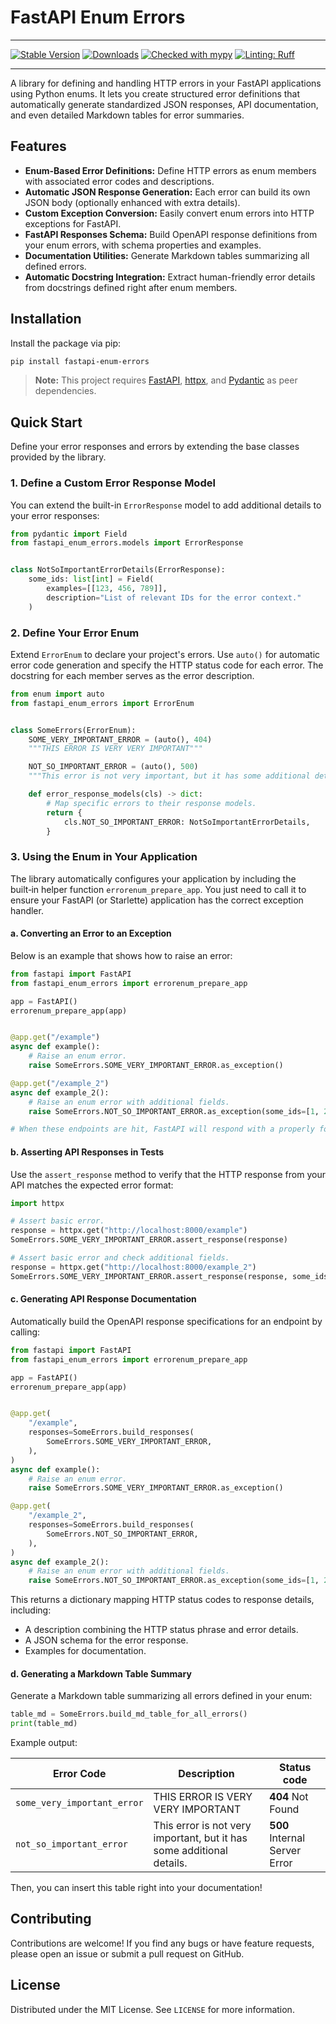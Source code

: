 # FastAPI Enum Errors

---

[![Stable Version](https://img.shields.io/pypi/v/fastapi-enum-errors?color=blue)](https://pypi.org/project/fastapi-enum-errors/)
[![Downloads](https://img.shields.io/pypi/dm/fastapi-enum-errors)](https://pypistats.org/packages/fastapi-enum-errors)
[![Checked with mypy](https://www.mypy-lang.org/static/mypy_badge.svg)](https://mypy-lang.org/)
[![Linting: Ruff](https://img.shields.io/endpoint?url=https://raw.githubusercontent.com/charliermarsh/ruff/main/assets/badge/v2.json)](https://github.com/astral-sh/ruff)

---

A library for defining and handling HTTP errors in your FastAPI applications using Python enums. It lets you create
structured error definitions that automatically generate standardized JSON responses, API documentation, and even
detailed Markdown tables for error summaries.

## Features

- **Enum-Based Error Definitions:** Define HTTP errors as enum members with associated error codes and descriptions.
- **Automatic JSON Response Generation:** Each error can build its own JSON body (optionally enhanced with extra
  details).
- **Custom Exception Conversion:** Easily convert enum errors into HTTP exceptions for FastAPI.
- **FastAPI Responses Schema:** Build OpenAPI response definitions from your enum errors, with schema properties and
  examples.
- **Documentation Utilities:** Generate Markdown tables summarizing all defined errors.
- **Automatic Docstring Integration:** Extract human-friendly error details from docstrings defined right after enum
  members.

## Installation

Install the package via pip:

```bash
pip install fastapi-enum-errors
```

> **Note:** This project requires [FastAPI](https://fastapi.tiangolo.com/), [httpx](https://www.python-httpx.org/),
> and [Pydantic](https://docs.pydantic.dev/) as peer dependencies.

## Quick Start

Define your error responses and errors by extending the base classes provided by the library.

### 1. Define a Custom Error Response Model

You can extend the built-in `ErrorResponse` model to add additional details to your error responses:

```python
from pydantic import Field
from fastapi_enum_errors.models import ErrorResponse


class NotSoImportantErrorDetails(ErrorResponse):
    some_ids: list[int] = Field(
        examples=[[123, 456, 789]],
        description="List of relevant IDs for the error context."
    )
```

### 2. Define Your Error Enum

Extend `ErrorEnum` to declare your project's errors. Use `auto()` for automatic error code generation and specify the
HTTP status code for each error. The docstring for each member serves as the error description.

```python
from enum import auto
from fastapi_enum_errors import ErrorEnum


class SomeErrors(ErrorEnum):
    SOME_VERY_IMPORTANT_ERROR = (auto(), 404)
    """THIS ERROR IS VERY VERY IMPORTANT"""

    NOT_SO_IMPORTANT_ERROR = (auto(), 500)
    """This error is not very important, but it has some additional details."""

    def error_response_models(cls) -> dict:
        # Map specific errors to their response models.
        return {
            cls.NOT_SO_IMPORTANT_ERROR: NotSoImportantErrorDetails,
        }
```

### 3. Using the Enum in Your Application

The library automatically configures your application by including the built‑in helper function `errorenum_prepare_app`.
You just need to call it to ensure your FastAPI (or Starlette) application has the correct exception handler.

#### a. Converting an Error to an Exception

Below is an example that shows how to raise an error:

```python
from fastapi import FastAPI
from fastapi_enum_errors import errorenum_prepare_app

app = FastAPI()
errorenum_prepare_app(app)


@app.get("/example")
async def example():
    # Raise an enum error.
    raise SomeErrors.SOME_VERY_IMPORTANT_ERROR.as_exception()

@app.get("/example_2")
async def example_2():
    # Raise an enum error with additional fields.
    raise SomeErrors.NOT_SO_IMPORTANT_ERROR.as_exception(some_ids=[1, 2, 3])

# When these endpoints are hit, FastAPI will respond with a properly formatted JSON error body.
```

#### b. Asserting API Responses in Tests

Use the `assert_response` method to verify that the HTTP response from your API matches the expected error format:

```python
import httpx

# Assert basic error.
response = httpx.get("http://localhost:8000/example")
SomeErrors.SOME_VERY_IMPORTANT_ERROR.assert_response(response)

# Assert basic error and check additional fields.
response = httpx.get("http://localhost:8000/example_2")
SomeErrors.SOME_VERY_IMPORTANT_ERROR.assert_response(response, some_ids=[1, 2, 3])
```

#### c. Generating API Response Documentation

Automatically build the OpenAPI response specifications for an endpoint by calling:

```python
from fastapi import FastAPI
from fastapi_enum_errors import errorenum_prepare_app

app = FastAPI()
errorenum_prepare_app(app)


@app.get(
    "/example",
    responses=SomeErrors.build_responses(
        SomeErrors.SOME_VERY_IMPORTANT_ERROR,
    ),
)
async def example():
    # Raise an enum error.
    raise SomeErrors.SOME_VERY_IMPORTANT_ERROR.as_exception()

@app.get(
    "/example_2",
    responses=SomeErrors.build_responses(
        SomeErrors.NOT_SO_IMPORTANT_ERROR,
    ),
)
async def example_2():
    # Raise an enum error with additional fields.
    raise SomeErrors.NOT_SO_IMPORTANT_ERROR.as_exception(some_ids=[1, 2, 3])
```

This returns a dictionary mapping HTTP status codes to response details, including:

- A description combining the HTTP status phrase and error details.
- A JSON schema for the error response.
- Examples for documentation.

#### d. Generating a Markdown Table Summary

Generate a Markdown table summarizing all errors defined in your enum:

```python
table_md = SomeErrors.build_md_table_for_all_errors()
print(table_md)
```

Example output:

| Error Code                  | Description                                                           | Status code                   |
|-----------------------------|-----------------------------------------------------------------------|-------------------------------|
| `some_very_important_error` | THIS ERROR IS VERY VERY IMPORTANT                                     | **404** Not Found             |
| `not_so_important_error`    | This error is not very important, but it has some additional details. | **500** Internal Server Error |l

Then, you can insert this table right into your documentation!

## Contributing

Contributions are welcome! If you find any bugs or have feature requests, please open an issue or submit a pull request
on GitHub.

## License

Distributed under the MIT License. See `LICENSE` for more information.
